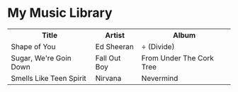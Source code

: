 <html>
  <head>
    <title>My Music Library</title>
  </head>
  <style>
  table {
    width: 100%;
    border-collapse: collapse;
  }
  
  th, td {
    border: 1px solid black;
    padding: 8px;
    text-align: left;
  }
  
  th {
    background-color: #dddddd;
  }
  
  h1 {
    text-align: center;
  }
</style>
  <body>
    <h1>My Music Library</h1>
    <table>
      <tr>
        <th>Title</th>
        <th>Artist</th>
        <th>Album</th>
      </tr>
      <tr>
        <td>Shape of You</td>
        <td>Ed Sheeran</td>
        <td>÷ (Divide)</td>
      </tr>
      <tr>
        <td>Sugar, We're Goin Down</td>
        <td>Fall Out Boy</td>
        <td>From Under The Cork Tree</td>
      </tr>
      <tr>
        <td>Smells Like Teen Spirit</td>
        <td>Nirvana</td>
        <td>Nevermind</td>
      </tr>
    </table>
  </body>
</html>
